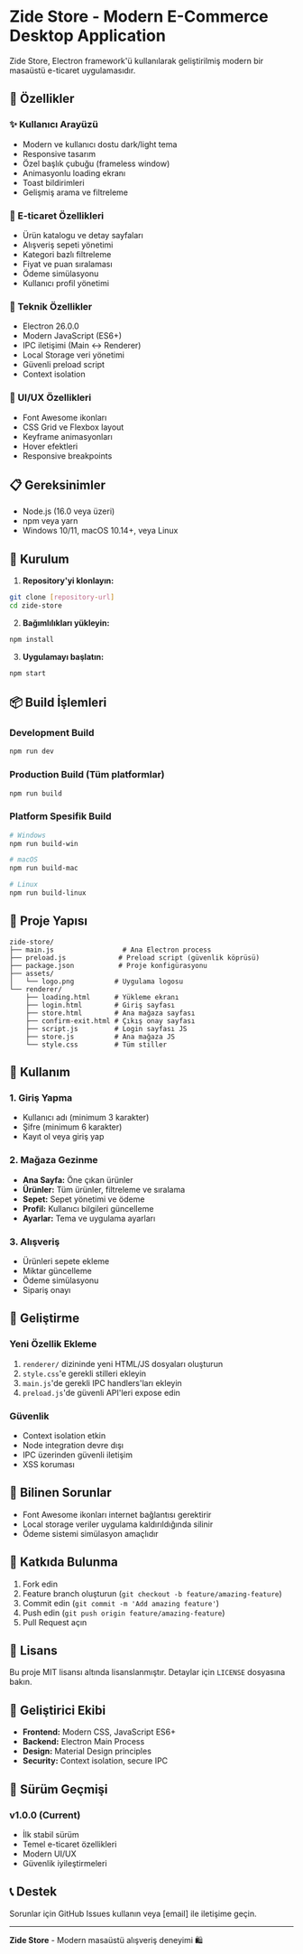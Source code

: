 # Zide Store - Modern E-Commerce Desktop Application

Zide Store, Electron framework'ü kullanılarak geliştirilmiş modern bir masaüstü e-ticaret uygulamasıdır.

## 🚀 Özellikler

### ✨ Kullanıcı Arayüzü
- Modern ve kullanıcı dostu dark/light tema
- Responsive tasarım
- Özel başlık çubuğu (frameless window)
- Animasyonlu loading ekranı
- Toast bildirimleri
- Gelişmiş arama ve filtreleme

### 🛒 E-ticaret Özellikleri
- Ürün katalogu ve detay sayfaları
- Alışveriş sepeti yönetimi
- Kategori bazlı filtreleme
- Fiyat ve puan sıralaması
- Ödeme simülasyonu
- Kullanıcı profil yönetimi

### 🔧 Teknik Özellikler
- Electron 26.0.0
- Modern JavaScript (ES6+)
- IPC iletişimi (Main ↔ Renderer)
- Local Storage veri yönetimi
- Güvenli preload script
- Context isolation

### 🎨 UI/UX Özellikleri
- Font Awesome ikonları
- CSS Grid ve Flexbox layout
- Keyframe animasyonları
- Hover efektleri
- Responsive breakpoints

## 📋 Gereksinimler

- Node.js (16.0 veya üzeri)
- npm veya yarn
- Windows 10/11, macOS 10.14+, veya Linux

## 🔧 Kurulum

1. **Repository'yi klonlayın:**
```bash
git clone [repository-url]
cd zide-store
```

2. **Bağımlılıkları yükleyin:**
```bash
npm install
```

3. **Uygulamayı başlatın:**
```bash
npm start
```

## 📦 Build İşlemleri

### Development Build
```bash
npm run dev
```

### Production Build (Tüm platformlar)
```bash
npm run build
```

### Platform Spesifik Build
```bash
# Windows
npm run build-win

# macOS
npm run build-mac

# Linux
npm run build-linux
```

## 📁 Proje Yapısı

```
zide-store/
├── main.js                 # Ana Electron process
├── preload.js             # Preload script (güvenlik köprüsü)
├── package.json           # Proje konfigürasyonu
├── assets/
│   └── logo.png          # Uygulama logosu
└── renderer/
    ├── loading.html      # Yükleme ekranı
    ├── login.html        # Giriş sayfası
    ├── store.html        # Ana mağaza sayfası
    ├── confirm-exit.html # Çıkış onay sayfası
    ├── script.js         # Login sayfası JS
    ├── store.js          # Ana mağaza JS
    └── style.css         # Tüm stiller
```

## 🎯 Kullanım

### 1. Giriş Yapma
- Kullanıcı adı (minimum 3 karakter)
- Şifre (minimum 6 karakter)
- Kayıt ol veya giriş yap

### 2. Mağaza Gezinme
- **Ana Sayfa:** Öne çıkan ürünler
- **Ürünler:** Tüm ürünler, filtreleme ve sıralama
- **Sepet:** Sepet yönetimi ve ödeme
- **Profil:** Kullanıcı bilgileri güncelleme
- **Ayarlar:** Tema ve uygulama ayarları

### 3. Alışveriş
- Ürünleri sepete ekleme
- Miktar güncelleme
- Ödeme simülasyonu
- Sipariş onayı

## 🔧 Geliştirme

### Yeni Özellik Ekleme
1. `renderer/` dizininde yeni HTML/JS dosyaları oluşturun
2. `style.css`'e gerekli stilleri ekleyin
3. `main.js`'de gerekli IPC handlers'ları ekleyin
4. `preload.js`'de güvenli API'leri expose edin

### Güvenlik
- Context isolation etkin
- Node integration devre dışı
- IPC üzerinden güvenli iletişim
- XSS koruması

## 🐛 Bilinen Sorunlar

- Font Awesome ikonları internet bağlantısı gerektirir
- Local storage veriler uygulama kaldırıldığında silinir
- Ödeme sistemi simülasyon amaçlıdır

## 🤝 Katkıda Bulunma

1. Fork edin
2. Feature branch oluşturun (`git checkout -b feature/amazing-feature`)
3. Commit edin (`git commit -m 'Add amazing feature'`)
4. Push edin (`git push origin feature/amazing-feature`)
5. Pull Request açın

## 📄 Lisans

Bu proje MIT lisansı altında lisanslanmıştır. Detaylar için `LICENSE` dosyasına bakın.

## 👥 Geliştirici Ekibi

- **Frontend:** Modern CSS, JavaScript ES6+
- **Backend:** Electron Main Process
- **Design:** Material Design principles
- **Security:** Context isolation, secure IPC

## 🔄 Sürüm Geçmişi

### v1.0.0 (Current)
- İlk stabil sürüm
- Temel e-ticaret özellikleri
- Modern UI/UX
- Güvenlik iyileştirmeleri

## 📞 Destek

Sorunlar için GitHub Issues kullanın veya [email] ile iletişime geçin.

---

**Zide Store** - Modern masaüstü alışveriş deneyimi 🛍️
